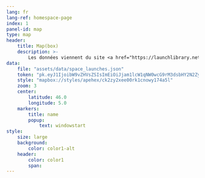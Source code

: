 ```yaml
---
lang: fr
lang-ref: homespace-page
index: 1
panel-id: map
type: map
header:
    title: Map(box)
    description: >-
        Les données viennent du site <a href="https://launchlibrary.net/">launch library</a> et sont au format (geo)json.
data:
    file: "assets/data/space_launches.json"
    token: "pk.eyJ1IjoibW9vZHVsZSIsImEiOiJjam1lcW1qNW0wcG9rM3dsbHY2N2ZyZ29iIn0.TkBXhBxfadbKKkRH7320Ng"
    style: "mapbox://styles/apehex/ck2zy2xee00rk1cnowy174a5l"
    zoom: 3
    center:
        latitude: 46.0
        longitude: 5.0
    markers:
        title: name
        popup:
            text: windowstart
style:
    size: large
    background:
        color: color1-alt
    header:
        color: color1
        span:
---
```

